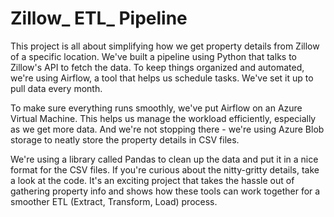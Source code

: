# Zillow_ ETL_ Pipeline


This project is all about simplifying how we get property details from Zillow of a specific location. We've built a pipeline using Python that talks to Zillow's API to fetch the data. To keep things organized and automated, we're using Airflow, a tool that helps us schedule tasks. We've set it up to pull data every month.

To make sure everything runs smoothly, we've put Airflow on an Azure Virtual Machine. This helps us manage the workload efficiently, especially as we get more data. And we're not stopping there - we're using Azure Blob storage to neatly store the property details in CSV files.

We're using a library called Pandas to clean up the data and put it in a nice format for the CSV files. If you're curious about the nitty-gritty details, take a look at the code. It's an exciting project that takes the hassle out of gathering property info and shows how these tools can work together for a smoother ETL (Extract, Transform, Load) process.
